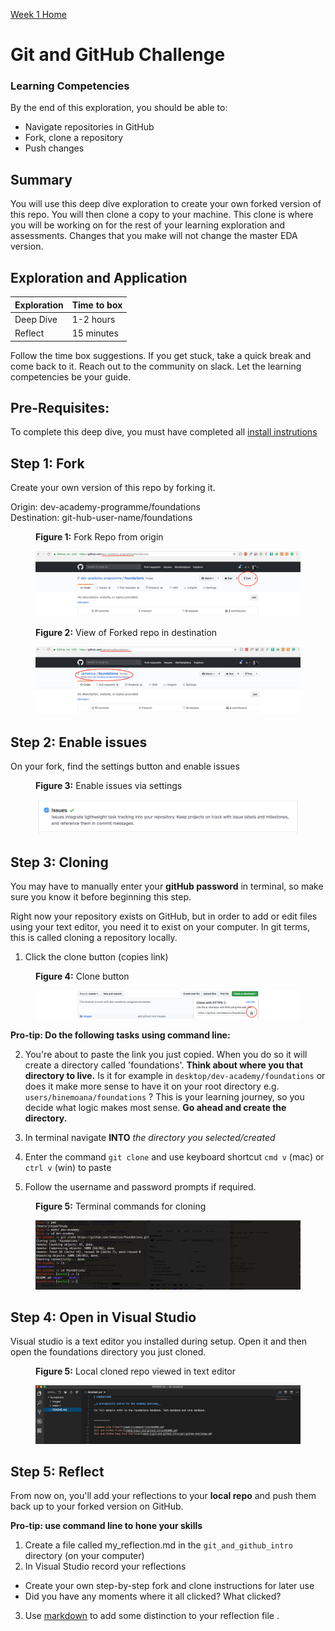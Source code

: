 [Week 1 Home](../)

# Git and GitHub Challenge

### Learning Competencies
By the end of this exploration, you should be able to:

- Navigate repositories in GitHub
- Fork, clone a repository
- Push changes


## Summary
You will use this deep dive exploration to create your own forked version of this repo. You will then clone a copy to your machine. This clone is where you will be working on for the rest of your learning exploration and assessments. Changes that you make will not change the master EDA version.


## Exploration and Application

Exploration | Time to box |
------------|----------|
Deep Dive | 1-2 hours
Reflect | 15 minutes |

Follow the time box suggestions. If you get stuck, take a quick break and come back to it. Reach out to the community on slack. Let the learning competencies be your guide.

## Pre-Requisites:
To complete this deep dive, you must have completed all [install instrutions](https://github.com/dev-academy-programme/orientation/tree/master/installation)


## Step 1: Fork
Create your own version of this repo by forking it. 

Origin: dev-academy-programme/foundations   
Destination: git-hub-user-name/foundations   

<figure>
  <figcaption>
    <p><strong>Figure 1:</strong> Fork Repo from origin</p>
  </figcaption>
  <img src="../../images/github_1_original.png" alt="Fork GitHub Repo"><br>

</figure>


<figure>
  <figcaption>
    <p><strong>Figure 2:</strong> View of Forked repo in destination </p>
  </figcaption>
  <img src="../../images/github_3_forked.png" alt="View Forked GithHub Repo"><br>
</figure>

## Step 2: Enable issues
On your fork, find the settings button and enable issues 

<figure>
  <figcaption>
    <p><strong>Figure 3:</strong> Enable issues via settings </p>
  </figcaption>
  <img src="../../images/github_4_enable_issues.png" alt="ticked issues box"><br>
</figure>


## Step 3: Cloning 
You may have to manually enter your __gitHub password__ in terminal, so make sure you know it before beginning this step.  

Right now your repository exists on GitHub, but in order to add or edit files using your text editor, you need it to exist on your computer. In git terms, this is called cloning a repository locally.

1. Click the clone button (copies link)

<figure>
  <figcaption>
    <p><strong>Figure 4:</strong> Clone button </p>
  </figcaption>
  <img src="../../images/github_4_clone_button.png" alt="gitHub clone button"><br>
</figure>

**Pro-tip: Do the following tasks using command line:** 

2. You're about to paste the link you just copied. When you do so it will create a directory called 'foundations'. __Think about where you that directory to live.__  Is it for example in `desktop/dev-academy/foundations` or does it make more sense to have it on your root directory e.g. `users/hinemoana/foundations` ? This is your learning journey, so you decide what logic makes most sense. __Go ahead and create the directory.__  

3. In terminal navigate __INTO__ _the directory you selected/created_
4. Enter the command `git clone` and use keyboard shortcut `cmd v` (mac) or `ctrl v` (win) to paste
5. Follow the username and password prompts if required. 

<figure>
  <figcaption>
    <p><strong>Figure 5:</strong> Terminal commands for cloning </p>
  </figcaption>
  <img src="../../images/github_5_git_clone_terminal.png" alt="gitHub terminal clone commands"><br>
</figure>

## Step 4: Open in Visual Studio
Visual studio is a text editor you installed during setup. Open it and then open the foundations directory you just cloned. 

<figure>
  <figcaption>
    <p><strong>Figure 5:</strong> Local cloned repo viewed in text editor </p>
  </figcaption>
  <img src="../../images/github_6_clone_open_visual_studio.png" alt="local repo in terminal"><br>
</figure>


## Step 5: Reflect 
From now on, you'll add your reflections to your __local repo__ and push them back up to your forked version on GitHub. 

__Pro-tip: use command line to hone your skills__

1. Create a file called my_reflection.md in the `git_and_github_intro` directory (on your computer)
2. In Visual Studio record your reflections 

- Create your own step-by-step fork and clone instructions for later use
- Did you have any moments where it all clicked? What clicked?

3. Use [markdown](https://github.com/adam-p/markdown-here/wiki/Markdown-Cheatsheet) to add some distinction to your reflection file .


